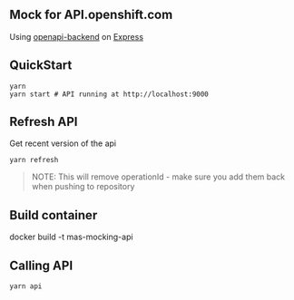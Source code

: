 ## Mock for API.openshift.com

Using [openapi-backend](https://github.com/anttiviljami/openapi-backend) on [Express](https://expressjs.com/)

## QuickStart

```
yarn
yarn start # API running at http://localhost:9000
```

## Refresh API

Get recent version of the api

```
yarn refresh
```

> NOTE: This will remove operationId - make sure you add them back when pushing to repository

## Build container

docker build -t mas-mocking-api

 
 ## Calling API

```
yarn api
```
 
